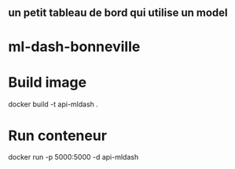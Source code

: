 ## un petit tableau de bord qui utilise un model

# ml-dash-bonneville

# Build image 

docker build -t api-mldash .
# Run conteneur 

docker run -p 5000:5000 -d api-mldash 